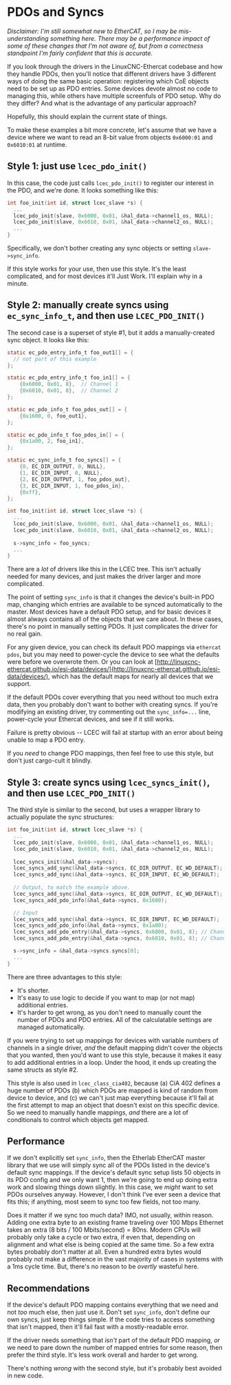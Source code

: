 # PDOs and Syncs

*Disclaimer: I'm still somewhat new to EtherCAT, so I may be
mis-understanding something here.  There may be a performance impact
of some of these changes that I'm not aware of, but from a correctness
standpoint I'm fairly confident that this is accurate.*

If you look through the drivers in the LinuxCNC-Ethercat codebase and
how they handle PDOs, then you'll notice that different drivers have 3
different ways of doing the same basic operation: registering which
CoE objects need to be set up as PDO entries.  Some devices devote
almost no code to managing this, while others have multiple screenfuls
of PDO setup.  Why do they differ?  And what is the advantage of any
particular approach?

Hopefully, this should explain the current state of things.

To make these examples a bit more concrete, let's assume that we have
a device where we want to read an 8-bit value from objects `0x6000:01`
and `0x6010:01` at runtime.

## Style 1: just use `lcec_pdo_init()`

In this case, the code just calls `lcec_pdo_init()` to register our
interest in the PDO, and we're done.  It looks something like this:

```c
int foo_init(int id, struct lcec_slave *s) {
  ...
  lcec_pdo_init(slave, 0x6000, 0x01, &hal_data->channel1_os, NULL);
  lcec_pdo_init(slave, 0x6010, 0x01, &hal_data->channel2_os, NULL);
  ...
}
```

Specifically, we don't bother creating any sync objects or setting `slave->sync_info`.

If this style works for your use, then use this style.  It's the least
complicated, and for most devices it'll Just Work.  I'll explain why
in a minute.

## Style 2: manually create syncs using `ec_sync_info_t`, and then use `LCEC_PDO_INIT()`

The second case is a superset of style #1, but it adds a
manually-created sync object.  It looks like this:

```c
static ec_pdo_entry_info_t foo_out1[] = {
  // not part of this example
};

static ec_pdo_entry_info_t foo_in1[] = {
    {0x6000, 0x01, 8},  // Channel 1
    {0x6010, 0x01, 8},  // Channel 2
};

static ec_pdo_info_t foo_pdos_out[] = {
    {0x1600, 0, foo_out1},
};

static ec_pdo_info_t foo_pdos_in[] = {
    {0x1a00, 2, foo_in1},
};

static ec_sync_info_t foo_syncs[] = {
    {0, EC_DIR_OUTPUT, 0, NULL},
    {1, EC_DIR_INPUT, 0, NULL},
    {2, EC_DIR_OUTPUT, 1, foo_pdos_out},
    {3, EC_DIR_INPUT, 1, foo_pdos_in},
    {0xff},
};

int foo_init(int id, struct lcec_slave *s) {
  ...
  lcec_pdo_init(slave, 0x6000, 0x01, &hal_data->channel1_os, NULL);
  lcec_pdo_init(slave, 0x6010, 0x01, &hal_data->channel2_os, NULL);
  
  s->sync_info = foo_syncs;
  ...
}
```

There are a *lot* of drivers like this in the LCEC tree.  This isn't
actually needed for many devices, and just makes the driver larger and
more complicated.

The point of setting `sync_info` is that it changes the device's
built-in PDO map, changing which entries are available to be synced
automatically to the master.  Most devices have a default PDO setup,
and for basic devices it almost always contains all of the objects
that we care about.  In these cases, there's no point in manually
setting PDOs.  It just complicates the driver for no real gain.

For any given device, you can check its default PDO mappings via
`ethercat pdos`, but you may need to power-cycle the device to see
what the defaults were before we overwrote them.  Or you can look at
[http://linuxcnc-ethercat.github.io/esi-data/devices/](http://linuxcnc-ethercat.github.io/esi-data/devices/),
which has the default maps for nearly all devices that we support.

If the default PDOs cover everything that you need without too much
extra data, then you probably don't want to bother with creating
syncs.  If you're modifying an existing driver, try commenting out the
`sync_info=...` line, power-cycle your Ethercat devices, and see if it
still works.

Failure is pretty obvious -- LCEC will fail at startup with an error
about being unable to map a PDO entry.

If you *need* to change PDO mappings, then feel free to use this
style, but don't just cargo-cult it blindly.

## Style 3: create syncs using `lcec_syncs_init()`, and then use `LCEC_PDO_INIT()`

The third style is similar to the second, but uses a wrapper library
to actually populate the sync structures:

```c
int foo_init(int id, struct lcec_slave *s) {
  ...
  lcec_pdo_init(slave, 0x6000, 0x01, &hal_data->channel1_os, NULL);
  lcec_pdo_init(slave, 0x6010, 0x01, &hal_data->channel2_os, NULL);
  
  lcec_syncs_init(&hal_data->syncs);
  lcec_syncs_add_sync(&hal_data->syncs, EC_DIR_OUTPUT, EC_WD_DEFAULT);
  lcec_syncs_add_sync(&hal_data->syncs, EC_DIR_INPUT, EC_WD_DEFAULT);
  
  // Output, to match the example above.
  lcec_syncs_add_sync(&hal_data->syncs, EC_DIR_OUTPUT, EC_WD_DEFAULT);
  lcec_syncs_add_pdo_info(&hal_data->syncs, 0x1600);

  // Input
  lcec_syncs_add_sync(&hal_data->syncs, EC_DIR_INPUT, EC_WD_DEFAULT);
  lcec_syncs_add_pdo_info(&hal_data->syncs, 0x1a00);
  lcec_syncs_add_pdo_entry(&hal_data->syncs, 0x6000, 0x01, 8); // Channel 1
  lcec_syncs_add_pdo_entry(&hal_data->syncs, 0x6010, 0x01, 8); // Channel 2

  s->sync_info = &hal_data->syncs.syncs[0];
  ...
}
```

There are three advantages to this style:

- It's shorter.
- It's easy to use logic to decide if you want to map (or not map)
  additional entries.
- It's harder to get wrong, as you don't need to manually count the
  number of PDOs and PDO entries.  All of the calculatable settings
  are managed automatically.

If you were trying to set up mappings for devices with variable
numbers of channels in a single driver, *and* the default mapping
didn't cover the objects that you wanted, then you'd want to use this
style, because it makes it easy to add additional entries in a loop.
Under the hood, it ends up creating the same structs as style #2.

This style is also used in `lcec_class_cia402`, because (a) CiA 402
defines a huge number of PDOs (b) which PDOs are mapped is kind of
random from device to device, and (c) we can't just map everything
because it'll fail at the first attempt to map an object that doesn't
exist on this specific device.  So we need to manually handle
mappings, *and* there are a lot of conditionals to control which
objects get mapped.

## Performance

If we don't explicitly set `sync_info`, then the Etherlab EtherCAT
master library that we use will simply sync all of the PDOs listed in
the device's default sync mappings.  If the device's default sync
setup lists 50 objects in its PDO config and we only want 1, then
we're going to end up doing extra work and slowing things down
slightly.  In this case, we *might* want to set PDOs ourselves anyway.
However, I don't think I've ever seen a device that fits this; if
anything, most seem to sync too few fields, not too many.

Does it matter if we sync too much data?  IMO, not usually, within
reason. Adding one extra byte to an existing frame traveling over 100
Mbps Ethernet takes an extra (8 bits / 100 Mbits/second) = 80ns.
Modern CPUs will probably only take a cycle or two extra, if even
that, depending on alignment and what else is being copied at the same
time.  So a few extra bytes probably don't matter at all.  Even a
hundred extra bytes would probably not make a difference in the vast
majority of cases in systems with a 1ms cycle time.  But, there's no
reason to be *overtly* wasteful here.

## Recommendations

If the device's default PDO mapping contains everything that we need
and not *too* much else, then just use it.  Don't set `sync_info`,
don't define our own syncs, just keep things simple.  If the code
tries to access something that isn't mapped, then it'll fail fast with
a mostly-readable error.

If the driver needs something that *isn't* part of the default PDO
mapping, *or* we need to pare down the number of mapped entries for
some reason, then prefer the third style.  It's less work overall and
harder to get wrong.

There's nothing *wrong* with the second style, but it's probably best
avoided in new code.
